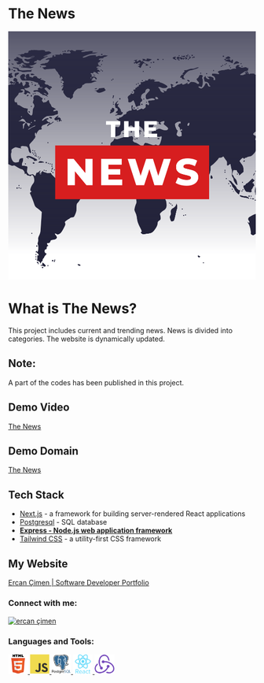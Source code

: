 # The News

![the-news](public/images/readme-logo.svg)

# **What is The News?**

This project includes current and trending news. News is divided into categories. The website is dynamically updated.

## Note:

A part of the codes has been published in this project.

## Demo Video

[The News](https://ercancimen.tk/video/the-news)

## Demo Domain

[The News](https://news.ercancimen.tk/)

## **Tech Stack**

- [Next.js](https://nextjs.org/) - a framework for building server-rendered React applications
- [Postgresql](https://www.postgresql.org/) - SQL database
- **[Express - Node.js web application framework](https://expressjs.com/)**
- [Tailwind CSS](https://tailwindcss.com/) - a utility-first CSS framework

## My Website

[Ercan Çimen | Software Developer Portfolio](https://www.ercancimen.tk/)

<h3 align="left">Connect with me:</h3>
<p align="left">
<a href="https://www.linkedin.com/in/ercan-%C3%A7imen-b888961a4" target="blank"><img align="center" src="https://raw.githubusercontent.com/rahuldkjain/github-profile-readme-generator/master/src/images/icons/Social/linked-in-alt.svg" alt="ercan çimen" height="30" width="40" /></a>
</p>

<h3 align="left">Languages and Tools:</h3>
<p align="left"> <a href="https://www.w3.org/html/" target="_blank" rel="noreferrer"> <img src="https://raw.githubusercontent.com/devicons/devicon/master/icons/html5/html5-original-wordmark.svg" alt="html5" width="40" height="40"/> </a> <a href="https://developer.mozilla.org/en-US/docs/Web/JavaScript" target="_blank" rel="noreferrer"> <img src="https://raw.githubusercontent.com/devicons/devicon/master/icons/javascript/javascript-original.svg" alt="javascript" width="40" height="40"/> </a> <a href="https://www.postgresql.org" target="_blank" rel="noreferrer"> <img src="https://raw.githubusercontent.com/devicons/devicon/master/icons/postgresql/postgresql-original-wordmark.svg" alt="postgresql" width="40" height="40"/> </a> <a href="https://reactjs.org/" target="_blank" rel="noreferrer"> <img src="https://raw.githubusercontent.com/devicons/devicon/master/icons/react/react-original-wordmark.svg" alt="react" width="40" height="40"/> </a> <a href="https://redux.js.org" target="_blank" rel="noreferrer"> <img src="https://raw.githubusercontent.com/devicons/devicon/master/icons/redux/redux-original.svg" alt="redux" width="40" height="40"/> </a> </p>
